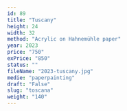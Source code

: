 ```yaml
---
id: 89
title: "Tuscany"
height: 24
width: 32
method: "Acrylic on Hahnemühle paper"
year: 2023
price: "750"
exPrice: "850"
status: ""
fileName: "2023-tuscany.jpg"
medie: "paperpainting"
draft: "False"
slug: "toscana"
weight: "140"
---
```

